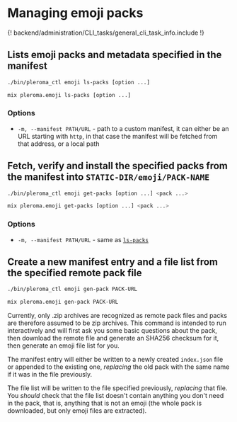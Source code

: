 # Managing emoji packs

{! backend/administration/CLI_tasks/general_cli_task_info.include !}

## Lists emoji packs and metadata specified in the manifest

```sh tab="OTP"
./bin/pleroma_ctl emoji ls-packs [option ...]
```

```sh tab="From Source"
mix pleroma.emoji ls-packs [option ...]
```


### Options
- `-m, --manifest PATH/URL` - path to a custom manifest, it can either be an URL starting with `http`, in that case the manifest will be fetched from that address, or a local path

## Fetch, verify and install the specified packs from the manifest into `STATIC-DIR/emoji/PACK-NAME`

```sh tab="OTP"
./bin/pleroma_ctl emoji get-packs [option ...] <pack ...>
```

```sh tab="From Source"
mix pleroma.emoji get-packs [option ...] <pack ...>
```

### Options
- `-m, --manifest PATH/URL` - same as [`ls-packs`](#ls-packs)

## Create a new manifest entry and a file list from the specified remote pack file

```sh tab="OTP"
./bin/pleroma_ctl emoji gen-pack PACK-URL
```

```sh tab="From Source"
mix pleroma.emoji gen-pack PACK-URL
```

Currently, only .zip archives are recognized as remote pack files and packs are therefore assumed to be zip archives. This command is intended to run interactively and will first ask you some basic questions about the pack, then download the remote file and generate an SHA256 checksum for it, then generate an emoji file list for you. 

  The manifest entry will either be written to a newly created `index.json` file or appended to the existing one, *replacing* the old pack with the same name if it was in the file previously.

  The file list will be written to the file specified previously, *replacing* that file. You _should_ check that the file list doesn't contain anything you don't need in the pack, that is, anything that is not an emoji (the whole pack is downloaded, but only emoji files are extracted).
